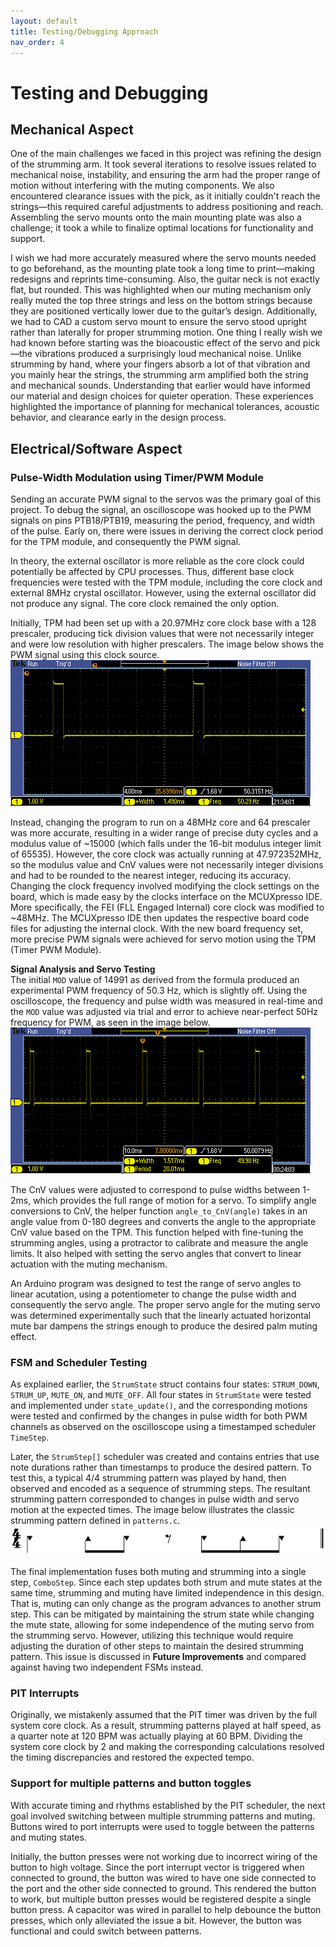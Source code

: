 ```yaml
---
layout: default
title: Testing/Debugging Approach
nav_order: 4
---
```

# Testing and Debugging
## Mechanical Aspect
One of the main challenges we faced in this project was refining the design of the strumming arm. It took several iterations to resolve issues related to mechanical noise, instability, and ensuring the arm had the proper range of motion without interfering with the muting components. We also encountered clearance issues with the pick, as it initially couldn't reach the strings—this required careful adjustments to address positioning and reach. Assembling the servo mounts onto the main mounting plate was also a challenge; it took a while to finalize optimal locations for functionality and support. 

I wish we had more accurately measured where the servo mounts needed to go beforehand, as the mounting plate took a long time to print—making redesigns and reprints time-consuming.  Also, the guitar neck is not exactly flat, but rounded.  This was highlighted when our muting mechanism only really muted the top three strings and less on the bottom strings because they are positioned vertically lower due to the guitar’s design. Additionally, we had to CAD a custom servo mount to ensure the servo stood upright rather than laterally for proper strumming motion. One thing I really wish we had known before starting was the bioacoustic effect of the servo and pick—the vibrations produced a surprisingly loud mechanical noise. Unlike strumming by hand, where your fingers absorb a lot of that vibration and you mainly hear the strings, the strumming arm amplified both the string and mechanical sounds. Understanding that earlier would have informed our material and design choices for quieter operation. These experiences highlighted the importance of planning for mechanical tolerances, acoustic behavior, and clearance early in the design process.

## Electrical/Software Aspect
### Pulse-Width Modulation using Timer/PWM Module
Sending an accurate PWM signal to the servos was the primary goal of this project. To debug the signal, an oscilloscope was hooked up to the PWM signals on pins PTB18/PTB19, measuring the period, frequency, and width of the pulse. Early on, there were issues in deriving the correct clock period for the TPM module, and consequently the PWM signal. 

In theory, the external oscillator is more reliable as the core clock could potentially be affected by CPU processes. Thus, different base clock frequencies were tested with the TPM module, including the core clock and external 8MHz crystal oscillator. However, using the external oscillator did not produce any signal. The core clock remained the only option. 

Initially, TPM had been set up with a 20.97MHz core clock base with a 128 prescaler, producing tick division values that were not necessarily integer and were low resolution with higher prescalers. The image below shows the PWM signal using this clock source.
![image](images/163.84%20on%2020.97Mhz.PNG)

Instead, changing the program to run on a 48MHz core and 64 prescaler was more accurate, resulting in a wider range of precise duty cycles and a modulus value of ~15000 (which falls under the 16-bit modulus integer limit of 65535). However, the core clock was actually running at 47.972352MHz, so the modulus value and CnV values were not necessarily integer divisions and had to be rounded to the nearest integer, reducing its accuracy. Changing the clock frequency involved modifying the clock settings on the board, which is made easy by the clocks interface on the MCUXpresso IDE. More specifically, the FEI (FLL Engaged Internal) core clock was modified to ~48MHz. The MCUXpresso IDE then updates the respective board code files for adjusting the internal clock. With the new board frequency set, more precise PWM signals were achieved for servo motion using the TPM (Timer PWM Module). 

**Signal Analysis and Servo Testing**\
The initial `MOD` value of 14991 as derived from the formula produced an experimental PWM frequency of 50.3 Hz, which is slightly off. Using the oscilloscope, the frequency and pulse width was measured in real-time and the `MOD` value was adjusted via trial and error to achieve near-perfect 50Hz frequency for PWM, as seen in the image below.
![image](images/48MHz%20working!.PNG)

The CnV values were adjusted to correspond to pulse widths between 1-2ms, which provides the full range of motion for a servo. To simplify angle conversions to CnV, the helper function `angle_to_CnV(angle)` takes in an angle value from 0-180 degrees and converts the angle to the appropriate CnV value based on the TPM. This function helped with fine-tuning the strumming angles, using a protractor to calibrate and measure the angle limits. It also helped with setting the servo angles that convert to linear actuation with the muting mechanism. 

An Arduino program was designed to test the range of servo angles to linear acutation, using a potentiometer to change the pulse width and consequently the servo angle. The proper servo angle for the muting servo was determined experimentally such that the linearly actuated horizontal mute bar dampens the strings enough to produce the desired palm muting effect. 

### FSM and Scheduler Testing
As explained earlier, the `StrumState` struct contains four states: `STRUM_DOWN`, `STRUM_UP`, `MUTE_ON`, and `MUTE_OFF`. All four states in `StrumState` were tested and implemented under `state_update()`, and the corresponding motions were tested and confirmed by the changes in pulse width for both PWM channels as observed on the oscilloscope using a timestamped scheduler `TimeStep`. 

Later, the `StrumStep[]` scheduler was created and contains entries that use note durations rather than timestamps to produce the desired pattern. To test this, a typical 4/4 strumming pattern was played by hand, then observed and encoded as a sequence of strumming steps. The resultant strumming pattern corresponded to changes in pulse width and servo motion at the expected times. The image below illustrates the classic strumming pattern defined in `patterns.c`.
![Classic](/images/classic.png)

The final implementation fuses both muting and strumming into a single step, `ComboStep`. Since each step updates both strum and mute states at the same time, strumming and muting have limited independence in this design. That is, muting can only change as the program advances to another strum step. This can be mitigated by maintaining the strum state while changing the mute state, allowing for some independence of the muting servo from the strumming servo. However, utilizing this technique would require adjusting the duration of other steps to maintain the desired strumming pattern. This issue is discussed in **Future Improvements** and compared against having two independent FSMs instead.

### PIT Interrupts
Originally, we mistakenly assumed that the PIT timer was driven by the full system core clock. As a result, strumming patterns played at half speed, as a quarter note at 120 BPM was actually playing at 60 BPM. Dividing the system core clock by 2 and making the corresponding calculations resolved the timing discrepancies and restored the expected tempo.

### Support for multiple patterns and button toggles
With accurate timing and rhythms established by the PIT scheduler, the next goal involved switching between multiple strumming patterns and muting. Buttons wired to port interrupts were used to toggle between the patterns and muting states.

Initially, the button presses were not working due to incorrect wiring of the button to high voltage. Since the port interrupt vector is triggered when connected to ground, the button was wired to have one side connected to the port and the other side connected to ground. This rendered the button to work, but multiple button presses would be registered despite a single button press. A capacitor was wired in parallel to help debounce the button presses, which only alleviated the issue a bit. However, the button was functional and could switch between patterns.